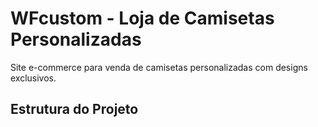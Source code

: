 # WFcustom - Loja de Camisetas Personalizadas

Site e-commerce para venda de camisetas personalizadas com designs exclusivos.

## Estrutura do Projeto
